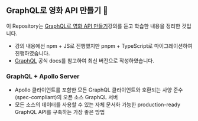 ## GraphQL로 영화 API 만들기 🚀

이 Repository는 [GraphQL로 영화 API 만들기](https://nomadcoders.co/graphql-for-beginners)강의를 듣고 학습한 내용을 정리한 것입니다.

- 강의 내용에선 npm + JS로 진행했지만 pnpm + TypeScript로 마이그레이션하여 진행하였습니다. 
- [GraphQL](https://graphql.org/) 공식 docs를 참고하여 최신 버전으로 작성하였습니다.

### GraphQL + Apollo Server

- Apollo 클라이언트를 포함한 모든 GraphQL 클라이언트와 호환되는 사양 준수(spec-compliant)의 오픈 소스 GraphQL 서버
- 모든 소스의 데이터를 사용할 수 있는 자체 문서화 가능한 production-ready GraphQL API를 구축하는 가장 좋은 방법
